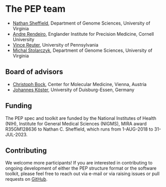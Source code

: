 # The PEP team

<ul>
<li><a href="http://databio.org">Nathan Sheffield</a>, Department of Genome Sciences, University of Virginia</li>
<li><a href="http://andre-rendeiro.com/">Andre Rendeiro</a>, Englander Institute for Precision Medicine, Cornell University</li>
<li><a href="http://databio.org">Vince Reuter</a>, University of Pennsylvania</li>
<li><a href="http://databio.org/people/">Michal Stolarczyk</a>, Department of Genome Sciences, University of Virginia</li>
</ul>


## Board of advisors

<ul>
<li><a href="https://cemm.at/research/groups/christoph-bock-group/">Christoph Bock</a>, Center for Molecular Medicine, Vienna, Austria</li>
  <li><a href="https://johanneskoester.bitbucket.io/">Johannes Köster</a>, University of Duisburg-Essen, Germany</li>

</ul>

## Funding

The PEP spec and toolkit are funded by the National Institutes of Health (NIH), Institute for General Medical Sciences (NIGMS), MIRA award R35GM128636 to Nathan C. Sheffield, which runs from 1-AUG-2018 to 31-JUL-2023.


## Contributing

We welcome more participants! If you are interested in contributing to ongoing development of either the PEP structure format or the software toolkit, please feel free to reach out via e-mail or via raising issues or pull requests on <a href="http://github.com/pepkit">GitHub</a>.
